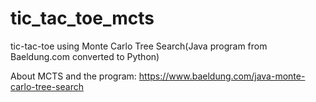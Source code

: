 # tic_tac_toe_mcts
tic-tac-toe using Monte Carlo Tree Search(Java program from Baeldung.com converted to Python)

About MCTS and the program: https://www.baeldung.com/java-monte-carlo-tree-search
